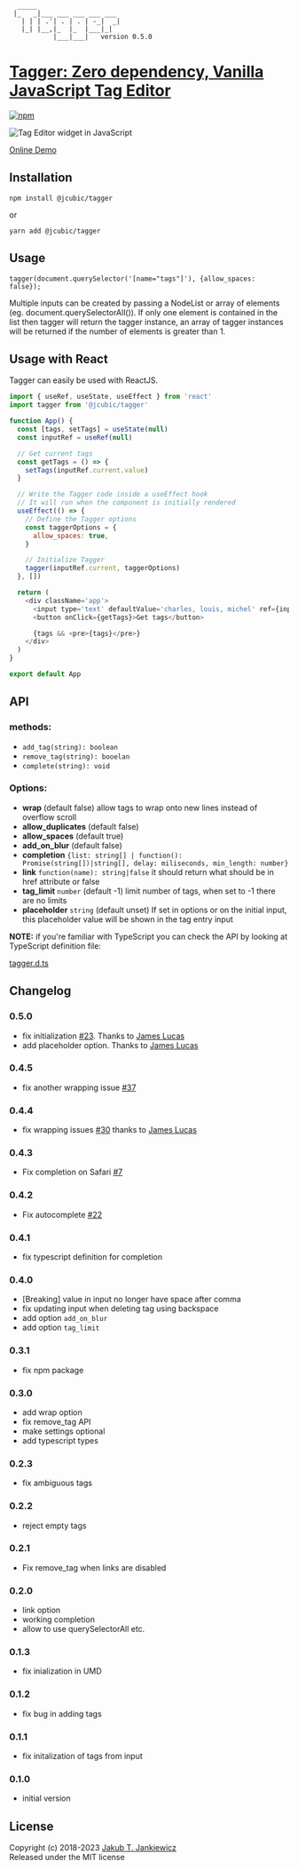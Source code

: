 ```
  _____
 |_   _|___ ___ ___ ___ ___
   | | | .'| . | . | -_|  _|
   |_| |__,|_  |_  |___|_|
           |___|___|   version 0.5.0
```
# [Tagger: Zero dependency, Vanilla JavaScript Tag Editor](https://github.com/jcubic/tagger)

[![npm](https://img.shields.io/badge/npm-0.5.0-blue.svg)](https://www.npmjs.com/package/@jcubic/tagger)

![Tag Editor widget in JavaScript](https://raw.githubusercontent.com/jcubic/tagger/master/screenshot.png)

[Online Demo](https://codepen.io/jcubic/pen/YbYpqO)

## Installation

```
npm install @jcubic/tagger
```

or

```
yarn add @jcubic/tagger
```

## Usage

```
tagger(document.querySelector('[name="tags"]'), {allow_spaces: false});
```

Multiple inputs can be created by passing a NodeList or array of elements (eg. document.querySelectorAll()). If only one element is contained in the list then tagger will return the tagger instance, an array of tagger instances will be returned if the number of elements is greater than 1.

## Usage with React

Tagger can easily be used with ReactJS.

```javascript
import { useRef, useState, useEffect } from 'react'
import tagger from '@jcubic/tagger'

function App() {
  const [tags, setTags] = useState(null)
  const inputRef = useRef(null)

  // Get current tags
  const getTags = () => {
    setTags(inputRef.current.value)
  }

  // Write the Tagger code inside a useEffect hook
  // It will run when the component is initially rendered
  useEffect(() => {
    // Define the Tagger options
    const taggerOptions = {
      allow_spaces: true,
    }

    // Initialize Tagger
    tagger(inputRef.current, taggerOptions)
  }, [])

  return (
    <div className='app'>
      <input type='text' defaultValue='charles, louis, michel' ref={inputRef} />
      <button onClick={getTags}>Get tags</button>

      {tags && <pre>{tags}</pre>}
    </div>
  )
}

export default App
```

## API

### methods:

* `add_tag(string): boolean`
* `remove_tag(string): booelan`
* `complete(string): void`

### Options:

* **wrap** (default false) allow tags to wrap onto new lines instead of overflow scroll
* **allow_duplicates** (default false)
* **allow_spaces** (default true)
* **add_on_blur** (default false)
* **completion** `{list: string[] | function(): Promise(string[])|string[], delay: miliseconds, min_length: number}`
* **link** `function(name): string|false` it should return what should be in href attribute or false
* **tag_limit** `number` (default -1) limit number of tags, when set to -1 there are no limits
* **placeholder** `string` (default unset) If set in options or on the initial input, this placeholder value will be shown in the tag entry input

**NOTE:** if you're familiar with TypeScript you can check the API by looking at
TypeScript definition file:

[tagger.d.ts](https://github.com/jcubic/tagger/blob/master/tagger.d.ts)

## Changelog
### 0.5.0
* fix initialization [#23](https://github.com/jcubic/tagger/issues/23). Thanks to [James Lucas](https://github.com/lucasnetau)
* add placeholder option. Thanks to [James Lucas](https://github.com/lucasnetau)
### 0.4.5
* fix another wrapping issue [#37](https://github.com/jcubic/tagger/issues/37)
### 0.4.4
* fix wrapping issues [#30](https://github.com/jcubic/tagger/pull/30) thanks to [James Lucas](https://github.com/lucasnetau)
### 0.4.3
* Fix completion on Safari [#7](https://github.com/jcubic/tagger/issues/7)
### 0.4.2
* Fix autocomplete [#22](https://github.com/jcubic/tagger/pull/22)
### 0.4.1
* fix typescript definition for completion
### 0.4.0
* [Breaking] value in input no longer have space after comma
* fix updating input when deleting tag using backspace
* add option `add_on_blur`
* add option `tag_limit`
### 0.3.1
* fix npm package
### 0.3.0
* add wrap option
* fix remove_tag API
* make settings optional
* add typescript types
### 0.2.3
* fix ambiguous tags
### 0.2.2
* reject empty tags
### 0.2.1
* Fix remove_tag when links are disabled
### 0.2.0
* link option
* working completion
* allow to use querySelectorAll etc.
### 0.1.3
* fix inialization in UMD
### 0.1.2
* fix bug in adding tags
### 0.1.1
* fix initalization of tags from input
### 0.1.0
* initial version

## License

Copyright (c) 2018-2023 [Jakub T. Jankiewicz](https://jcubic.pl/me)<br/>
Released under the MIT license
